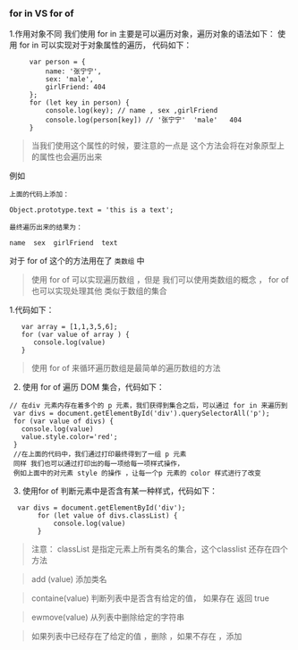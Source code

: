 ### for in VS for of 
  1.作用对象不同
  我们使用 for in 主要是可以遍历对象，遍历对象的语法如下：
   使用 for in 可以实现对于对象属性的遍历， 代码如下：
  
  ```
       var person = {
           name: '张宁宁',
           sex: 'male',
           girlFriend: 404
       };
       for (let key in person) {
           console.log(key); // name , sex ,girlFriend
           console.log(person[key]) // '张宁宁'  'male'   404
       }
  
  ```
>当我们使用这个属性的时候，要注意的一点是 这个方法会将在对象原型上的属性也会遍历出来
>
例如
```
上面的代码上添加：

Object.prototype.text = 'this is a text';

最终遍历出来的结果为：

name  sex  girlFriend  text
```

对于 for of 这个的方法用在了 `类数组` 中 

> 使用 for of 可以实现遍历数组 ，但是 我们可以使用类数组的概念 ， for of 也可以实现处理其他 类似于数组的集合
>

1.代码如下：

```
   var array = [1,1,3,5,6];
   for (var value of array ) {
      console.log(value)
   }
```
>使用 for of 来循环遍历数组是最简单的遍历数组的方法
>
2. 使用 for of 遍历 DOM 集合，代码如下：
```
// 在div 元素内存在着多个的 p 元素，我们获得到集合之后，可以通过 for in 来遍历到
 var divs = document.getElementById('div').querySelectorAll('p');
 for (var value of divs) {
   console.log(value)
   value.style.color='red';
 }
 //在上面的代码中，我们通过打印最终得到了一组 p 元素
 同样 我们也可以通过打印出的每一项给每一项样式操作，
 例如上面中的对元素 style 的操作 ，让每一个p 元素的 color 样式进行了改变
```
3. 使用for of 判断元素中是否含有某一种样式，代码如下：

```
  var divs = document.getElementById('div');
       for (let value of divs.classList) {
           console.log(value)
       }
```
>注意： classList 是指定元素上所有类名的集合，这个classlist 还存在四个方法
>

>add (value) 添加类名
>

>containe(value) 判断列表中是否含有给定的值， 如果存在 返回 true
>

>ewmove(value) 从列表中删除给定的字符串
>

>如果列表中已经存在了给定的值 ，删除 ，如果不存在 ，添加
>

